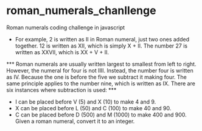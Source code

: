 # roman_numerals_chanllenge
Roman numerals coding challenge in javascript

- For example, 2 is written as II in Roman numeral, just two ones added together. 12 is written as XII, which is simply X + II. The number 27 is written as XXVII, which is XX + V + II.

*** Roman numerals are usually written largest to smallest from left to right. However, the numeral for four is not IIII. Instead, the number four is written as IV. Because the one is before the five we subtract it making four. The same principle applies to the number nine, which is written as IX. There are six instances where subtraction is used: ***

 - I can be placed before V (5) and X (10) to make 4 and 9. 
 - X can be placed before L (50) and C (100) to make 40 and 90. 
 - C can be placed before D (500) and M (1000) to make 400 and 900.
Given a roman numeral, convert it to an integer.